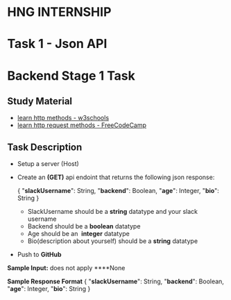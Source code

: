 # HNG INTERNSHIP
# Task 1 - Json API
# Backend Stage 1 Task

## Study Material

- [learn http methods - w3schools](https://www.w3schools.com/tags/ref_httpmethods.asp)
- [learn http request methods -  FreeCodeCamp](https://www.freecodecamp.org/news/http-request-methods-explained/)

## Task Description

- Setup a server (Host)
- Create an **(GET)** api endoint that returns the following  json response:
    
     { "**slackUsername**": String, "**backend**": Boolean, "**age**": Integer, "**bio**": String }
    
    - SlackUsername should be a **string** datatype and your slack username
    - Backend should be a **boolean** datatype
    - Age should be an  **integer** datatype
    - Bio(description about yourself) should be a **string** datatype
- Push to **GitHub**

**Sample Input:** does not apply
****None

**Sample Response Format**
{ "**slackUsername**": String, "**backend**": Boolean, "**age**": Integer, "**bio**": String }
